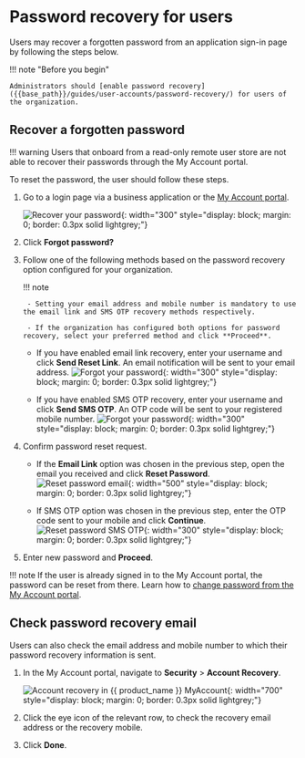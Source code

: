 # Password recovery for users

Users may recover a forgotten password from an application sign-in page by following the steps below.

!!! note "Before you begin"

    Administrators should [enable password recovery]({{base_path}}/guides/user-accounts/password-recovery/) for users of the organization.

## Recover a forgotten password

!!! warning
    Users that onboard from a read-only remote user store are not able to recover their passwords through the My Account portal.

To reset the password, the user should follow these steps.

1. Go to a login page via a business application or the [My Account portal]({{base_path}}/guides/user-self-service/customer-self-service-portal/).

    ![Recover your password]({{base_path}}/assets/img/guides/organization/self-service/customer/recover-your-password.png){: width="300" style="display: block; margin: 0; border: 0.3px solid lightgrey;"}

2. Click **Forgot password?**

3. Follow one of the following methods based on the password recovery option configured for your organization.

    !!! note

        - Setting your email address and mobile number is mandatory to use the email link and SMS OTP recovery methods respectively.

        - If the organization has configured both options for password recovery, select your preferred method and click **Proceed**.

    - If you have enabled email link recovery, enter your username and click **Send Reset Link**. An email notification will be sent to your email address.
        ![Forgot your password]({{base_path}}/assets/img/guides/organization/self-service/customer/password-recovery-option-email-only.png){: width="300" style="display: block; margin: 0; border: 0.3px solid lightgrey;"}

    - If you have enabled SMS OTP recovery, enter your username and click **Send SMS OTP**. An OTP code will be sent to your registered mobile number.
        ![Forgot your password]({{base_path}}/assets/img/guides/organization/self-service/customer/password-recovery-option-sms-only.png){: width="300" style="display: block; margin: 0; border: 0.3px solid lightgrey;"}

4. Confirm password reset request.
    - If the **Email Link** option was chosen in the previous step, open the email you received and click **Reset Password**.
        ![Reset password email]({{base_path}}/assets/img/guides/organization/self-service/customer/reset-password-email.png){: width="500" style="display: block; margin: 0; border: 0.3px solid lightgrey;"}

    - If SMS OTP option was chosen in the previous step, enter the OTP code sent to your mobile and click **Continue**.
        ![Reset password SMS OTP]({{base_path}}/assets/img/guides/organization/self-service/customer/reset-password-sms-otp.png){: width="300" style="display: block; margin: 0; border: 0.3px solid lightgrey;"}

5. Enter new password and **Proceed**.

!!! note
    If the user is already signed in to the My Account portal, the password can be reset from there. Learn how to [change password from the My Account portal]({{base_path}}/guides/user-self-service/change-password).

## Check password recovery email
Users can also check the email address and mobile number to which their password recovery information is sent.

1. In the My Account portal, navigate to **Security** > **Account Recovery**.

    ![Account recovery in {{ product_name }} MyAccount]({{base_path}}/assets/img/guides/users/account-recovery.png){: width="700" style="display: block; margin: 0; border: 0.3px solid lightgrey;"}

2. Click the eye icon of the relevant row, to check the recovery email address or the recovery mobile.

3. Click **Done**.